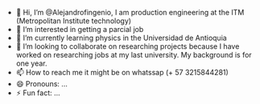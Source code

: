 - 👋 Hi, I’m @Alejandrofingenio, I am production engineering at the ITM (Metropolitan Institute technology)
- 👀 I’m interested in getting a parcial job
- 🌱 I’m currently learning physics in the Universidad de Antioquia
- 💞️ I’m looking to collaborate on researching projects because I have worked on researching jobs at my last university. My background is for one year.
- 📫 How to reach me it might be on whatssap (+ 57 3215844281) 
- 😄 Pronouns: ...
- ⚡ Fun fact: ...

<!---
Alejandrofingenio/Alejandrofingenio is a ✨ special ✨ repository because its `README.md` (this file) appears on your GitHub profile.
You can click the Preview link to take a look at your changes.
--->
